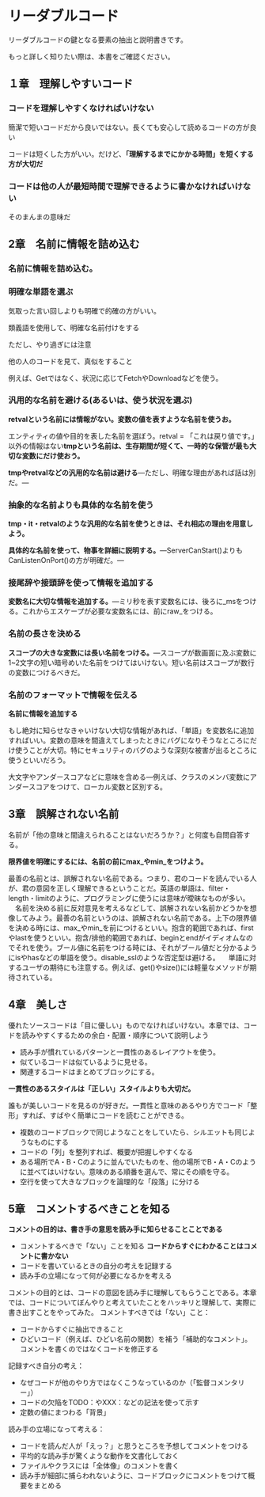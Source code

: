 # リーダブルコード
リーダブルコードの鍵となる要素の抽出と説明書きです。

もっと詳しく知りたい際は、本書をご確認ください。

## １章　理解しやすいコード

### コードを理解しやすくなければいけない

簡潔で短いコードだから良いではない。長くても安心して読めるコードの方が良い

コードは短くした方がいい。だけど、**「理解するまでにかかる時間」を短くする方が大切だ**

### コードは他の人が最短時間で理解できるように書かなければいけない

そのまんまの意味だ

## 2章　名前に情報を詰め込む

### 名前に情報を詰め込む。

### 明確な単語を選ぶ

気取った言い回しよりも明確で的確の方がいい。

類義語を使用して、明確な名前付けをする

ただし、やり過ぎには注意

他の人のコードを見て、真似をすること

例えば、Getではなく、状況に応じてFetchやDownloadなどを使う。

### 汎用的な名前を避ける(あるいは、使う状況を選ぶ)

**retvalという名前には情報がない。変数の値を表すような名前を使うお。**

エンティティの値や目的を表した名前を選ぼう。retval = 「これは戻り値です。」以外の情報はない**tmpという名前は、生存期間が短くて、一時的な保管が最も大切な変数にだけ使おう。**

**tmpやretvalなどの汎用的な名前は避ける**—ただし、明確な理由があれば話は別だ。—

### 抽象的な名前よりも具体的な名前を使う

**tmp・it・retvalのような汎用的な名前を使うときは、それ相応の理由を用意しよう。**

**具体的な名前を使って、物事を詳細に説明する。**—ServerCanStart()よりもCanListenOnPort()の方が明確だ。—

### 接尾辞や接頭辞を使って情報を追加する

**変数名に大切な情報を追加する。**—ミリ秒を表す変数名には、後ろに_msをつける。これからエスケープが必要な変数名には、前にraw_をつける。

### 名前の長さを決める

**スコープの大きな変数には長い名前をつける。**—スコープが数画面に及ぶ変数に1~2文字の短い暗号めいた名前をつけてはいけない。短い名前はスコープが数行の変数につけるべきだ。

### 名前のフォーマットで情報を伝える

**名前に情報を追加する**

もし絶対に知らせなきゃいけない大切な情報があれば、「単語」を変数名に追加すればいい。変数の意味を間違えてしまったときにバグになりそうなところにだけ使うことが大切。特にセキュリティのバグのような深刻な被害が出るところに使うといいだろう。

大文字やアンダースコアなどに意味を含める—例えば、クラスのメンバ変数にアンダースコアをつけて、ローカル変数と区別する。

## 3章　誤解されない名前

名前が「他の意味と間違えられることはないだろうか？」と何度も自問自答する。

**限界値を明確にするには、名前の前にmax_やmin_をつけよう。**

最善の名前とは、誤解されない名前である。つまり、君のコードを読んでいる人が、君の意図を正しく理解できるということだ。英語の単語は、filter・length・limitのように、プログラミングに使うには意味が曖昧なものが多い。
　名前を決める前に反対意見を考えるなどして、誤解されない名前かどうかを想像してみよう。最善の名前というのは、誤解されない名前である。上下の限界値を決める時には、max_やmin_を前につけるといい。抱含的範囲であれば、firstやlastを使うといい。抱含/排他的範囲であれば、beginとendがイディオムなのでそれを使う。ブール値に名前をつける時には、それがブール値だと分かるようにisやhasなどの単語を使う。disable_sslのような否定型は避ける。
　単語に対するユーザの期待にも注意する。例えば、get()やsize()には軽量なメソッドが期待されている。

## 4章　美しさ
優れたソースコードは「目に優しい」ものでなければいけない。本章では、コードを読みやすくするための余白・配置・順序について説明しよう
- 読み手が慣れているパターンと一貫性のあるレイアウトを使う。
- 似ているコードは似ているように見せる。
- 関連するコードはまとめてブロックにする。

**一貫性のあるスタイルは「正しい」スタイルよりも大切だ。**

誰もが美しいコードを見るのが好きだ。一貫性と意味のあるやり方でコード「整形」すれば、すばやく簡単にコードを読むことができる。
- 複数のコードブロックで同じようなことをしていたら、シルエットも同じようなものにする
- コードの「列」を整列すれば、概要が把握しやすくなる
- ある場所でA・B・Cのように並んでいたものを、他の場所でB・A・Cのように並べてはいけない。意味のある順番を選んで、常にその順を守る。
- 空行を使って大きなブロックを論理的な「段落」に分ける

## 5章　コメントするべきことを知る
**コメントの目的は、書き手の意思を読み手に知らせることことである**
- コメントするべきで「ない」ことを知る
  **コードからすぐにわかることはコメントに書かない**
- コードを書いているときの自分の考えを記録する
- 読み手の立場になって何が必要になるかを考える

コメントの目的とは、コードの意図を読み手に理解してもらうことである。本章では、コードについてぼんやりと考えていたことをハッキリと理解して、実際に書き出すことをやってみた。
コメントすべきでは「ない」こと：
  - コードからすぐに抽出できること
  - ひどいコード（例えば、ひどい名前の関数）を補う「補助的なコメント」。コメントを書くのではなくコードを修正する

記録すべき自分の考え：
 - なぜコードが他のやり方ではなくこうなっているのか（「監督コメンタリー」）
 - コードの欠陥をTODO：やXXX：などの記法を使って示す
 - 定数の値にまつわる「背景」

読み手の立場になって考える：
 - コードを読んだ人が「えっ？」と思うところを予想してコメントをつける
 - 平均的な読み手が驚くような動作を文書化しておく
 - ファイルやクラスには「全体像」のコメントを書く
 - 読み手が細部に捕らわれないように、コードブロックにコメントをつけて概要をまとめる
